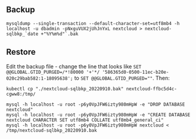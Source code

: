 
## Backup
```
mysqldump --single-transaction --default-character-set=utf8mb4 -h localhost -u dbadmin -pNxguVUX2jUhJnYxL nextcloud > nextcloud-sqlbkp_`date +"%Y%m%d"`.bak
```

## Restore
Edit the backup file - change the line that looks like `SET @@GLOBAL.GTID_PURGED=/*!80000 '+'*/ '586365d0-0500-11ec-b20e-020c29bab582:1-18095638';` to `SET @@GLOBAL.GTID_PURGED=""`. Then:

```
kubectl cp "./nextcloud-sqlbkp_20220910.bak" nextcloud-ffbc5d4c-cgww8:/tmp/

mysql -h localhost -u root -p6y0VpJFW6izty980mHpW -e "DROP DATABASE nextcloud"
mysql -h localhost -u root -p6y0VpJFW6izty980mHpW -e "CREATE DATABASE nextcloud CHARACTER SET utf8mb4 COLLATE utf8mb4_general_ci"
mysql -h localhost -u root -p6y0VpJFW6izty980mHpW nextcloud < /tmp/nextcloud-sqlbkp_20220910.bak
```
